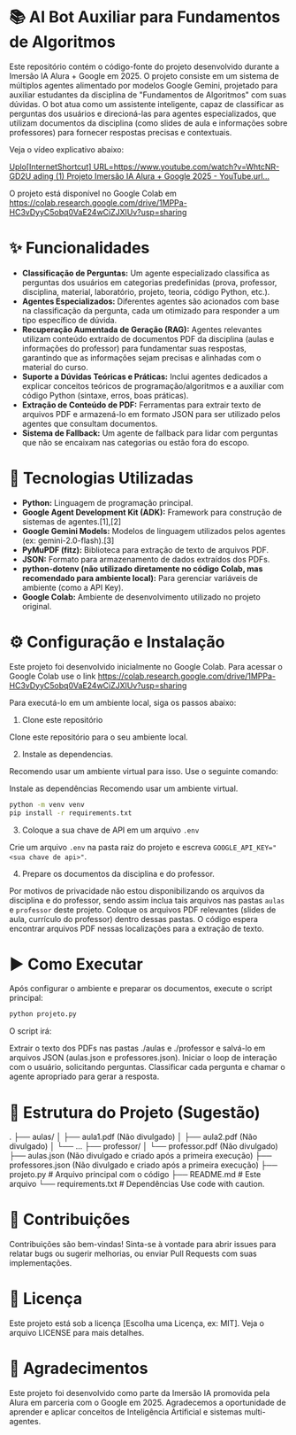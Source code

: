# 📚 AI Bot Auxiliar para Fundamentos de Algoritmos

Este repositório contém o código-fonte do projeto desenvolvido durante a Imersão IA Alura + Google em 2025. O projeto consiste em um sistema de múltiplos agentes alimentado por modelos Google Gemini, projetado para auxiliar estudantes da disciplina de "Fundamentos de Algoritmos" com suas dúvidas.
O bot atua como um assistente inteligente, capaz de classificar as perguntas dos usuários e direcioná-las para agentes especializados, que utilizam documentos da disciplina (como slides de aula e informações sobre professores) para fornecer respostas precisas e contextuais.

Veja o vídeo explicativo abaixo:

[Uplo[InternetShortcut]
URL=https://www.youtube.com/watch?v=WhtcNR-GD2U
ading (1) Projeto Imersão IA Alura + Google 2025 - YouTube.url…]()



O projeto está disponível no Google Colab em https://colab.research.google.com/drive/1MPPa-HC3vDyyC5obq0VaE24wCiZJXlUv?usp=sharing

# ✨ Funcionalidades

- **Classificação de Perguntas:** Um agente especializado classifica as perguntas dos usuários em categorias predefinidas (prova, professor, disciplina, material, laboratório, projeto, teoria, código Python, etc.).
- **Agentes Especializados:** Diferentes agentes são acionados com base na classificação da pergunta, cada um otimizado para responder a um tipo específico de dúvida.
- **Recuperação Aumentada de Geração (RAG):** Agentes relevantes utilizam conteúdo extraído de documentos PDF da disciplina (aulas e informações do professor) para fundamentar suas respostas, garantindo que as informações sejam precisas e alinhadas com o material do curso.
- **Suporte a Dúvidas Teóricas e Práticas:** Inclui agentes dedicados a explicar conceitos teóricos de programação/algoritmos e a auxiliar com código Python (sintaxe, erros, boas práticas).
- **Extração de Conteúdo de PDF:** Ferramentas para extrair texto de arquivos PDF e armazená-lo em formato JSON para ser utilizado pelos agentes que consultam documentos.
- **Sistema de Fallback:** Um agente de fallback para lidar com perguntas que não se encaixam nas categorias ou estão fora do escopo.

# 🚀 Tecnologias Utilizadas

- **Python:** Linguagem de programação principal.
- **Google Agent Development Kit (ADK):** Framework para construção de sistemas de agentes.[1],[2]
- **Google Gemini Models:** Modelos de linguagem utilizados pelos agentes (ex: gemini-2.0-flash).[3]
- **PyMuPDF (fitz):** Biblioteca para extração de texto de arquivos PDF.
- **JSON:** Formato para armazenamento de dados extraídos dos PDFs.
- **python-dotenv (não utilizado diretamente no código Colab, mas recomendado para ambiente local):** Para gerenciar variáveis de ambiente (como a API Key).
- **Google Colab:** Ambiente de desenvolvimento utilizado no projeto original.

# ⚙️ Configuração e Instalação

Este projeto foi desenvolvido inicialmente no Google Colab. Para acessar o Google Colab use o link https://colab.research.google.com/drive/1MPPa-HC3vDyyC5obq0VaE24wCiZJXlUv?usp=sharing


Para executá-lo em um ambiente local, siga os passos abaixo:

1. Clone este repositório

Clone este repositório para o seu ambiente local. 

2. Instale as dependencias. 

Recomendo usar um ambiente virtual para isso. Use o seguinte comando:

Instale as dependências  Recomendo usar um ambiente virtual.

```bash
python -m venv venv
pip install -r requirements.txt
```

3. Coloque a sua chave de API em um arquivo `.env`

Crie um arquivo `.env` na pasta raiz do projeto e escreva `GOOGLE_API_KEY="<sua chave de api>"`. 

4. Prepare os documentos da disciplina e do professor. 

Por motivos de privacidade não estou disponibilizando os arquivos da disciplina e do professor, sendo assim inclua tais arquivos nas pastas `aulas` e `professor` deste projeto. Coloque os arquivos PDF relevantes (slides de aula, currículo do professor) dentro dessas pastas. O código espera encontrar arquivos PDF nessas localizações para a extração de texto.

# ▶️ Como Executar

Após configurar o ambiente e preparar os documentos, execute o script principal:

```bash
python projeto.py
```
O script irá:

Extrair o texto dos PDFs nas pastas ./aulas e ./professor e salvá-lo em arquivos JSON (aulas.json e professores.json).
Iniciar o loop de interação com o usuário, solicitando perguntas.
Classificar cada pergunta e chamar o agente apropriado para gerar a resposta.

# 📁 Estrutura do Projeto (Sugestão)
.
├── aulas/
│   ├── aula1.pdf (Não divulgado)
│   ├── aula2.pdf (Não divulgado)
│   └── ...
├── professor/
│   └── professor.pdf (Não divulgado)
├── aulas.json (Não divulgado e criado após a primeira execução)
├── professores.json (Não divulgado e criado após a primeira execução)
├── projeto.py  # Arquivo principal com o código
├── README.md      # Este arquivo
└── requirements.txt # Dependências
Use code with caution.

# 🤝 Contribuições
Contribuições são bem-vindas! Sinta-se à vontade para abrir issues para relatar bugs ou sugerir melhorias, ou enviar Pull Requests com suas implementações.

# 📄 Licença

Este projeto está sob a licença [Escolha uma Licença, ex: MIT]. Veja o arquivo LICENSE para mais detalhes.

# 🙏 Agradecimentos

Este projeto foi desenvolvido como parte da Imersão IA promovida pela Alura em parceria com o Google em 2025. Agradecemos a oportunidade de aprender e aplicar conceitos de Inteligência Artificial e sistemas multi-agentes.
